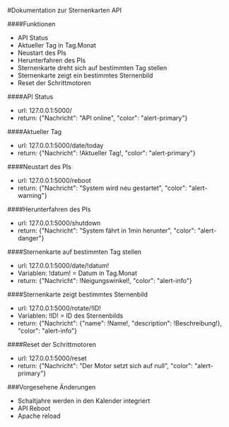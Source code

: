 #Dokumentation zur Sternenkarten API

####Funktionen
- API Status
- Aktueller Tag in Tag.Monat
- Neustart des PIs
- Herunterfahren des PIs
- Sternenkarte dreht sich auf bestimmten Tag stellen
- Sternenkarte zeigt ein bestimmtes Sternenbild
- Reset der Schrittmotoren 

####API Status
- url: 127.0.0.1:5000/
- return: {"Nachricht": "API online",  "color": "alert-primary"}

####Aktueller Tag
- url: 127.0.0.1:5000/date/today
- return: {"Nachricht": !Aktueller Tag!,  "color": "alert-primary"}

####Neustart des PIs
- url: 127.0.0.1:5000/reboot
- return: {"Nachricht": "System wird neu gestartet", "color": "alert-warning"}

####Herunterfahren des PIs
- url: 127.0.0.1:5000/shutdown
- return: {"Nachricht": "System fährt in 1min herunter", "color": "alert-danger"}

####Sternenkarte auf bestimmten Tag stellen
- url: 127.0.0.1:5000/date/!datum!
- Variablen: !datum! = Datum in Tag.Monat
- return: {"Nachricht": !Neigungswinkel!, "color": "alert-info"}

####Sternenkarte zeigt bestimmtes Sternenbild
- url: 127.0.0.1:5000/rotate/!ID!
- Variablen: !ID! = ID des Sternenbilds
- return: {"Nachricht": {"name": !Name!, "description": !Beschreibung!}, "color": "alert-info"}

####Reset der Schrittmotoren
- url: 127.0.0.1:5000/reset
- return: {"Nachricht": "Der Motor setzt sich auf null", "color": "alert-primary"}

###Vorgesehene Änderungen
- Schaltjahre werden in den Kalender integriert
- API Reboot
- Apache reload


